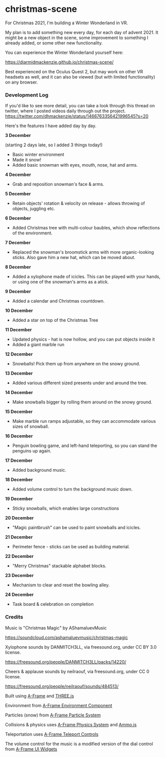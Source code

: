 # christmas-scene
For Christmas 2021, I'm building a Winter Wonderland in VR.

My plan is to add something new every day, for each day of advent 2021.  It might be a new object in the scene, some improvement to something I already added, or some other new functionality.

You can experience the Winter Wonderland yourself here:

https://diarmidmackenzie.github.io/christmas-scene/

Best experienced on the Oculus Quest 2, but may work on other VR headsets as well, and it can also be viewed (but with limited functionality) on any browser.

### Development Log

If you'd like to see more detail, you can take a look through this thread on twitter, where I posted videos daily through out the project.
https://twitter.com/dhmackenzie/status/1466763356421996545?s=20

Here's the features I have added day by day.

**3 December**

(starting 2 days late, so I added 3 things today!)

- Basic winter environment
- Made it snow!
- Added basic snowman with eyes, mouth, nose, hat and arms.

**4 December**

- Grab and reposition snowman's face & arms.

**5 December**

- Retain objects' rotation & velocity on release - allows throwing of objects, juggling etc.

**6 December**

- Added Christmas tree with multi-colour baubles, which show reflections of the environment.

**7 December**

- Replaced the snowman's broomstick arms with more organic-looking sticks.  Also gave him a new hat, which can be moved about.

**8 December**

- Added a xylophone made of icicles.  This can be played with your hands, or using one of the snowman's arms as a atick.

**9 December**

- Added a calendar and Christmas countdown.

**10 December**

- Added a star on top of the Christmas Tree

**11 December**

- Updated physics - hat is now hollow, and you can put objects inside it
- Added a giant marble run

**12 December**

- Snowballs!  Pick them up from anywhere on the snowy ground.

**13 December**

- Added various different sized presents under and around the tree.

**14 December**

- Make snowballs bigger by rolling them around on the snowy ground.

**15 December**

- Make marble run ramps adjustable, so they can accommodate various sizes of snowball.

**16 December**

- Penguin bowling game, and left-hand teleporting, so you can stand the penguins up again.

**17 December**

- Added background music.

**18 December**

- Added volume control to turn the background music down.

**19 December**

- Sticky snowballs, which enables large constructions

**20 December**

- "Magic paintbrush" can be used to paint snowballs and icicles.

**21 December**

- Perimeter fence - sticks can be used as building material.

**22 December**

- "Merry Christmas" stackable alphabet blocks.

**23 December**

- Mechanism to clear and reset the bowling alley.

**24 December**

- Task board & celebration on completion



### Credits

Music is "Christmas Magic" by AShamaluevMusic

https://soundcloud.com/ashamaluevmusic/christmas-magic

Xylophone sounds by DANMITCH3LL, via freesound.org, under CC BY 3.0 license.

https://freesound.org/people/DANMITCH3LL/packs/14220/

Cheers & applause sounds by neilraouf, via freesound.org, under CC 0 license.

https://freesound.org/people/neilraouf/sounds/484513/



Built using [A-Frame](https://aframe.io/) and [THREE.js](https://threejs.org/)

Environment from [A-Frame Environment Component](https://github.com/supermedium/aframe-environment-component)

Particles (snow) from [A-Frame Particle System](https://github.com/IdeaSpaceVR/aframe-particle-system-component) 

Collisions & physics uses [A-Frame Physics System](https://github.com/n5ro/aframe-physics-system) and [Ammo.js](https://github.com/kripken/ammo.js/)

Teleportation uses [A-Frame Teleport Controls](https://github.com/fernandojsg/aframe-teleport-controls)

The volume control for the music is a modified version of the dial control from [A-Frame UI Widgets](https://github.com/caseyyee/aframe-ui-widgets)

